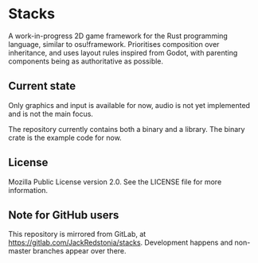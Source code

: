 # Stacks
A work-in-progress 2D game framework for the Rust programming language, similar to osu!framework. Prioritises composition over inheritance, and uses layout rules inspired from Godot, with parenting components being as authoritative as possible.

## Current state
Only graphics and input is available for now, audio is not yet implemented and is not the main focus.

The repository currently contains both a binary and a library. The binary crate is the example code for now.

## License
Mozilla Public License version 2.0. See the LICENSE file for more information.

## Note for GitHub users
This repository is mirrored from GitLab, at https://gitlab.com/JackRedstonia/stacks.
Development happens and non-master branches appear over there.
